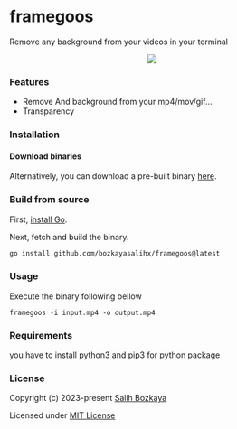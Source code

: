 # framegoos

Remove any background from your videos in your terminal

<p align="center">
    <img src="https://github.com/bozkayasalihx/framegoos/demo.gif">
</p>

### Features
- Remove And background from your mp4/mov/gif...
- Transparency

### Installation

#### Download binaries

Alternatively, you can download a pre-built binary [here](https://github.com/danielgatis/imgcat/releases).

### Build from source

First, [install Go](https://golang.org/doc/install).

Next, fetch and build the binary.

```bash
go install github.com/bozkayasalihx/framegoos@latest
```

### Usage


Execute the binary following bellow
```
framegoos -i input.mp4 -o output.mp4
```

### Requirements

you have to install python3 and pip3 for python package

### License

Copyright (c) 2023-present [Salih Bozkaya](https://github.com/bozkayasalihx)

Licensed under [MIT License](./LICENSE)

